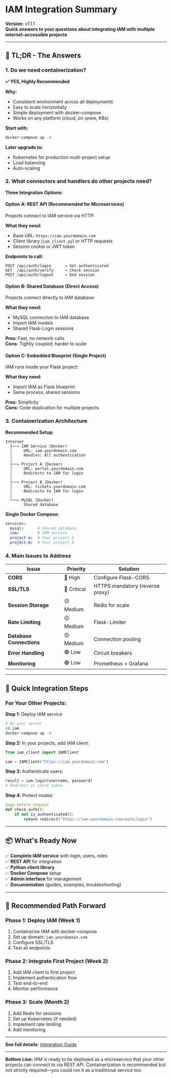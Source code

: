# IAM Integration Summary

**Version:** v1.1.1  
**Quick answers to your questions about integrating IAM with multiple internet-accessible projects**

---

## 🎯 TL;DR - The Answers

### 1. **Do we need containerization?**

**✅ YES, Highly Recommended**

**Why:**
- Consistent environment across all deployments
- Easy to scale horizontally
- Simple deployment with docker-compose
- Works on any platform (cloud, on-prem, K8s)

**Start with:**
```bash
docker-compose up -d
```

**Later upgrade to:**
- Kubernetes for production multi-project setup
- Load balancing
- Auto-scaling

### 2. **What connectors and handlers do other projects need?**

**Three Integration Options:**

#### Option A: REST API (Recommended for Microservices)

Projects connect to IAM service via HTTP:

**What they need:**
- Base URL: `https://iam.yourdomain.com`
- Client library (`iam_client.py`) or HTTP requests
- Session cookie or JWT token

**Endpoints to call:**
```
POST /api/auth/login      → Get authenticated
GET  /api/auth/verify     → Check session
POST /api/auth/logout     → End session
```

#### Option B: Shared Database (Direct Access)

Projects connect directly to IAM database:

**What they need:**
- MySQL connection to IAM database
- Import IAM models
- Shared Flask-Login sessions

**Pros:** Fast, no network calls  
**Cons:** Tightly coupled, harder to scale

#### Option C: Embedded Blueprint (Single Project)

IAM runs inside your Flask project:

**What they need:**
- Import IAM as Flask blueprint
- Same process, shared sessions

**Pros:** Simplicity  
**Cons:** Code duplication for multiple projects

### 3. **Containerization Architecture**

**Recommended Setup:**
```
Internet
  ├──→ IAM Service (Docker) 
  │     URL: iam.yourdomain.com
  │     Handles: All authentication
  │
  ├──→ Project A (Docker)
  │     URL: portal.yourdomain.com
  │     Redirects to IAM for login
  │
  ├──→ Project B (Docker)
  │     URL: tickets.yourdomain.com
  │     Redirects to IAM for login
  │
  └──→ MySQL (Docker)
        Shared database
```

**Single Docker Compose:**
```yaml
services:
  mysql:      # Shared database
  iam:        # IAM service
  project-a:  # Your project A
  project-b:  # Your project B
```

### 4. **Main Issues to Address**

| Issue | Priority | Solution |
|-------|----------|----------|
| **CORS** | 🔴 High | Configure Flask-CORS |
| **SSL/TLS** | 🔴 Critical | HTTPS mandatory (reverse proxy) |
| **Session Storage** | 🟡 Medium | Redis for scale |
| **Rate Limiting** | 🟡 Medium | Flask-Limiter |
| **Database Connections** | 🟡 Medium | Connection pooling |
| **Error Handling** | 🟢 Low | Circuit breakers |
| **Monitoring** | 🟢 Low | Prometheus + Grafana |

---

## 🚀 Quick Integration Steps

### For Your Other Projects:

**Step 1:** Deploy IAM service
```bash
# On your server
cd iam
docker-compose up -d
```

**Step 2:** In your projects, add IAM client:
```python
from iam_client import IAMClient

iam = IAMClient("https://iam.yourdomain.com")
```

**Step 3:** Authenticate users:
```python
result = iam.login(username, password)
# Redirect or store token
```

**Step 4:** Protect routes:
```python
@app.before_request
def check_auth():
    if not is_authenticated():
        return redirect("https://iam.yourdomain.com/auth/login")
```

---

## 📦 What's Ready Now

✅ **Complete IAM service** with login, users, roles  
✅ **REST API** for integration  
✅ **Python client library**  
✅ **Docker Compose** setup  
✅ **Admin interface** for management  
✅ **Documentation** (guides, examples, troubleshooting)  

---

## 🎯 Recommended Path Forward

### Phase 1: Deploy IAM (Week 1)
1. Containerize IAM with docker-compose
2. Set up domain: `iam.yourdomain.com`
3. Configure SSL/TLS
4. Test all endpoints

### Phase 2: Integrate First Project (Week 2)
1. Add IAM client to first project
2. Implement authentication flow
3. Test end-to-end
4. Monitor performance

### Phase 3: Scale (Month 2)
1. Add Redis for sessions
2. Set up Kubernetes (if needed)
3. Implement rate limiting
4. Add monitoring

---

**See full details:** [Integration Guide](docs/integration_guide.md)

---

**Bottom Line:** IAM is ready to be deployed as a microservice that your other projects can connect to via REST API. Containerization is recommended but not strictly required—you could run it as a traditional service too.

